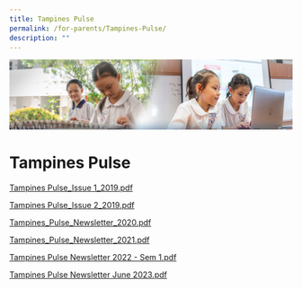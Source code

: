 ```yaml
---
title: Tampines Pulse
permalink: /for-parents/Tampines-Pulse/
description: ""
---
```

![](/images/ForParents.jpg)


Tampines Pulse
==============

[Tampines Pulse_Issue 1_2019.pdf](/files/Tampines%20Pulse_Issue%201_2019.pdf)

[Tampines Pulse_Issue 2_2019.pdf](/files/Tampines%20Pulse_Issue%202_2019.pdf)

[Tampines\_Pulse\_Newsletter\_2020.pdf](/files/Tampines_Pulse_Newsletter_2020_1.pdf)

[Tampines_Pulse_Newsletter_2021.pdf](/files/Tampines_Pulse_Newsletter_2021.pdf)

[Tampines Pulse Newsletter 2022 - Sem 1.pdf](/files/Tampines_Pulse_Newsletter_2022-Sem1.pdf)

[Tampines Pulse Newsletter June 2023.pdf](/files/tampinespulse_newsletter_june2023.pdf)
